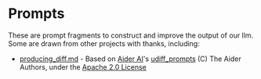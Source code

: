 # Prompts

These are prompt fragments to construct and improve the output of our llm. Some
are drawn from other projects with thanks, including:

* [producing_diff.md](./producing_diff.md) - Based on [Aider AI](https://github.com/Aider-AI)'s [udiff_prompts](https://github.com/Aider-AI/aider/blob/main/aider/coders/udiff_prompts.py) (C) The Aider Authors, under the [Apache 2.0 License](https://github.com/Aider-AI/aider/blob/main/LICENSE.txt)

